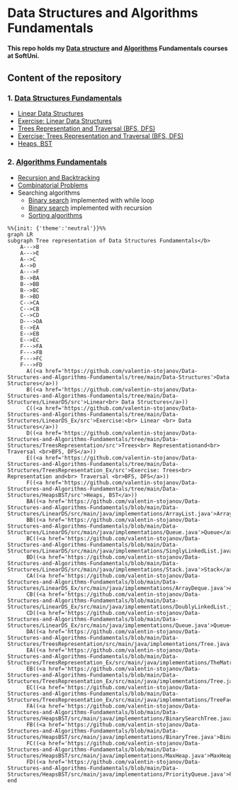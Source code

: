 # Data Structures and Algorithms Fundamentals
#### This repo holds my [Data structure](https://softuni.bg/trainings/3922/data-structures-fundamentals-with-java-november-2022) and [Algorithms](https://softuni.bg/trainings/3811/algorithms-fundamentals-with-java-june-2022) Fundamentals courses at SoftUni.

## **Content of the repository**

### 1. [Data Structures Fundamentals ](Data-Structures)
   * [Linear Data Structures](Data-Structures/LinearDS/src)
   * [Exercise: Linear Data Structures](Data-Structures/LinearDS_Ex/src)
   * [Trees Representation and Traversal (BFS, DFS)](Data-Structures/TreesRepresentation/src)
   * [Exercise: Trees Representation and Traversal (BFS, DFS)](Data-Structures/TreesRepresentation_Ex/src)
   * [Heaps, BST](Data-Structures/HeapsBST/src)

### 2. [Algorithms Fundamentals](Algorithms-Fundamentals)
* [Recursion and Backtracking](Algorithms-Fundamentals/src/recursionAndBacktraking)
* [Combinatorial Problems](Algorithms-Fundamentals/src/combinatorialProblems)
* Searching algorithms
  * [Binary search](Algorithms-Fundamentals/src/searchingAlgorithms/SearchingAlgorithms.java) implemented with while loop 
  * [Binary search](Algorithms-Fundamentals/src/BinarySearch.java) implemented with recursion
  * [Sorting algorithms](Algorithms-Fundamentals/src/sortingAlgorithms)
```mermaid
%%{init: {'theme':'neutral'}}%%
graph LR 
subgraph Tree representation of Data Structures Fundamentals</b> 
    A--->B
    A--->E
    A-->C
    A-->D
    A--->F
    B-->BA
    B-->BB
    B-->BC
    B-->BD
    C-->CA
    C-->CB
    C-->CD
    D--->DA
    E-->EA
    E-->EB
    E-->EC
    F--->FA
    F--->FB
    F--->FC
    F--->FD
      A((<a href='https://github.com/valentin-stojanov/Data-Structures-and-Algorithms-Fundamentals/tree/main/Data-Structures'>Data Structures</a>))
      B((<a href='https://github.com/valentin-stojanov/Data-Structures-and-Algorithms-Fundamentals/tree/main/Data-Structures/LinearDS/src'>Linear<br> Data Structures</a>))
      C((<a href='https://github.com/valentin-stojanov/Data-Structures-and-Algorithms-Fundamentals/tree/main/Data-Structures/LinearDS_Ex/src'>Exercise:<br> Linear <br> Data Structures</a>))
      D((<a href='https://github.com/valentin-stojanov/Data-Structures-and-Algorithms-Fundamentals/tree/main/Data-Structures/TreesRepresentation/src'>Trees<br> Representationand<br>  Traversal <br>BFS, DFS</a>))
      E((<a href='https://github.com/valentin-stojanov/Data-Structures-and-Algorithms-Fundamentals/tree/main/Data-Structures/TreesRepresentation_Ex/src'>Exercise: Trees<br> Representation and<br> Traversal <br>BFS, DFS</a>))
      F((<a href='https://github.com/valentin-stojanov/Data-Structures-and-Algorithms-Fundamentals/tree/main/Data-Structures/HeapsBST/src'>Heaps, BST</a>))
      BA((<a href='https://github.com/valentin-stojanov/Data-Structures-and-Algorithms-Fundamentals/blob/main/Data-Structures/LinearDS/src/main/java/implementations/ArrayList.java'>ArrayList</a>))
      BB((<a href='https://github.com/valentin-stojanov/Data-Structures-and-Algorithms-Fundamentals/blob/main/Data-Structures/LinearDS/src/main/java/implementations/Queue.java'>Queue</a>))
      BC((<a href='https://github.com/valentin-stojanov/Data-Structures-and-Algorithms-Fundamentals/blob/main/Data-Structures/LinearDS/src/main/java/implementations/SinglyLinkedList.java'>Singly<br>LinkedList</a>))
      BD((<a href='https://github.com/valentin-stojanov/Data-Structures-and-Algorithms-Fundamentals/blob/main/Data-Structures/LinearDS/src/main/java/implementations/Stack.java'>Stack</a>))
      CA((<a href='https://github.com/valentin-stojanov/Data-Structures-and-Algorithms-Fundamentals/blob/main/Data-Structures/LinearDS_Ex/src/main/java/implementations/ArrayDeque.java'>ArrayDeque</a>))
      CB((<a href='https://github.com/valentin-stojanov/Data-Structures-and-Algorithms-Fundamentals/blob/main/Data-Structures/LinearDS_Ex/src/main/java/implementations/DoublyLinkedList.java'>Doubly<br>LinkedList</a>))
      CD((<a href='https://github.com/valentin-stojanov/Data-Structures-and-Algorithms-Fundamentals/blob/main/Data-Structures/LinearDS_Ex/src/main/java/implementations/Queue.java'>Queue</a>))
      DA((<a href='https://github.com/valentin-stojanov/Data-Structures-and-Algorithms-Fundamentals/blob/main/Data-Structures/TreesRepresentation/src/main/java/implementations/Tree.java'>Tree</a>))
      EA((<a href='https://github.com/valentin-stojanov/Data-Structures-and-Algorithms-Fundamentals/blob/main/Data-Structures/TreesRepresentation_Ex/src/main/java/implementations/TheMatrix.java'>TheMatrix</a>))
      EB((<a href='https://github.com/valentin-stojanov/Data-Structures-and-Algorithms-Fundamentals/blob/main/Data-Structures/TreesRepresentation_Ex/src/main/java/implementations/Tree.java'>Tree</a>))
      EC((<a href='https://github.com/valentin-stojanov/Data-Structures-and-Algorithms-Fundamentals/blob/main/Data-Structures/TreesRepresentation_Ex/src/main/java/implementations/TreeFactory.java'>TreeFactory</a>))
      FA((<a href='https://github.com/valentin-stojanov/Data-Structures-and-Algorithms-Fundamentals/blob/main/Data-Structures/HeapsBST/src/main/java/implementations/BinarySearchTree.java'>BinarySearch<br>Tree</a>))
      FB((<a href='https://github.com/valentin-stojanov/Data-Structures-and-Algorithms-Fundamentals/blob/main/Data-Structures/HeapsBST/src/main/java/implementations/BinaryTree.java'>BinaryTree</a>))
      FC((<a href='https://github.com/valentin-stojanov/Data-Structures-and-Algorithms-Fundamentals/blob/main/Data-Structures/HeapsBST/src/main/java/implementations/MaxHeap.java'>MaxHeap</a>))
      FD((<a href='https://github.com/valentin-stojanov/Data-Structures-and-Algorithms-Fundamentals/blob/main/Data-Structures/HeapsBST/src/main/java/implementations/PriorityQueue.java'>PriorityQueue</a>))
end
```
